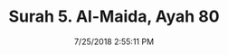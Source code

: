 ---
title       : "Surah 5. Al-Maida, Ayah 80"
date        : 7/25/2018 2:55:11 PM
draft       : false
type        : "quran"
layout      : "compare"
BookCode    : "CMP"
SurahNumber : "5"
AyahNumber  : "80"
TotalAyah   : "120"
---